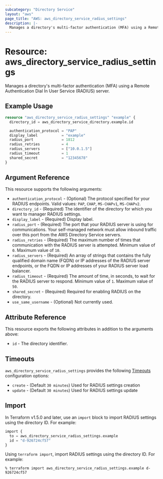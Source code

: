 ```yaml
---
subcategory: "Directory Service"
layout: "aws"
page_title: "AWS: aws_directory_service_radius_settings"
description: |-
  Manages a directory's multi-factor authentication (MFA) using a Remote Authentication Dial In User Service (RADIUS) server.
---
```


# Resource: aws_directory_service_radius_settings

Manages a directory's multi-factor authentication (MFA) using a Remote Authentication Dial In User Service (RADIUS) server.

## Example Usage

```terraform
resource "aws_directory_service_radius_settings" "example" {
  directory_id = aws_directory_service_directory.example.id

  authentication_protocol = "PAP"
  display_label           = "example"
  radius_port             = 1812
  radius_retries          = 4
  radius_servers          = ["10.0.1.5"]
  radius_timeout          = 1
  shared_secret           = "12345678"
}
```

## Argument Reference

This resource supports the following arguments:

* `authentication_protocol` - (Optional) The protocol specified for your RADIUS endpoints. Valid values: `PAP`, `CHAP`, `MS-CHAPv1`, `MS-CHAPv2`.
* `directory_id` - (Required) The identifier of the directory for which you want to manager RADIUS settings.
* `display_label` - (Required) Display label.
* `radius_port` - (Required) The port that your RADIUS server is using for communications. Your self-managed network must allow inbound traffic over this port from the AWS Directory Service servers.
* `radius_retries` - (Required) The maximum number of times that communication with the RADIUS server is attempted. Minimum value of `0`. Maximum value of `10`.
* `radius_servers` - (Required) An array of strings that contains the fully qualified domain name (FQDN) or IP addresses of the RADIUS server endpoints, or the FQDN or IP addresses of your RADIUS server load balancer.
* `radius_timeout` - (Required) The amount of time, in seconds, to wait for the RADIUS server to respond. Minimum value of `1`. Maximum value of `50`.
* `shared_secret` - (Required) Required for enabling RADIUS on the directory.
* `use_same_username` - (Optional) Not currently used.

## Attribute Reference

This resource exports the following attributes in addition to the arguments above:

* `id` - The directory identifier.

## Timeouts

`aws_directory_service_radius_settings` provides the following [Timeouts](https://developer.hashicorp.com/terraform/language/resources/syntax#operation-timeouts) configuration options:

- `create` - (Default `30 minutes`) Used for RADIUS settings creation
- `update` - (Default `30 minutes`) Used for RADIUS settings update

## Import

In Terraform v1.5.0 and later, use an `import` block to import RADIUS settings using the directory ID. For example:

```terraform
import {
  to = aws_directory_service_radius_settings.example
  id = "d-926724cf57"
}
```

Using `terraform import`, import RADIUS settings using the directory ID. For example:

```console
% terraform import aws_directory_service_radius_settings.example d-926724cf57
```
